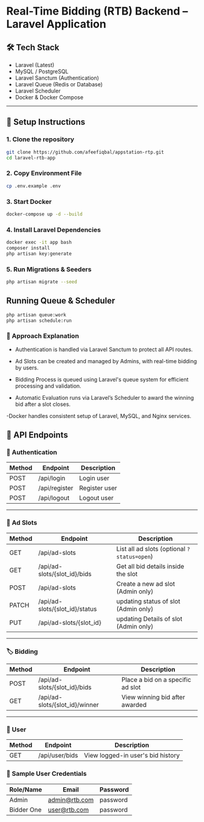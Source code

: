 # Real-Time Bidding (RTB) Backend – Laravel Application


## 🛠 Tech Stack
- Laravel (Latest)
- MySQL / PostgreSQL
- Laravel Sanctum (Authentication)
- Laravel Queue (Redis or Database)
- Laravel Scheduler
- Docker & Docker Compose

---

## 🚀 Setup Instructions

### 1. Clone the repository

```bash
git clone https://github.com/afeefiqbal/appstation-rtp.git
cd laravel-rtb-app
```
### 2. Copy Environment File

```bash
cp .env.example .env
```
### 3. Start Docker
```bash
docker-compose up -d --build
```
### 4. Install Laravel Dependencies
```bash
docker exec -it app bash
composer install
php artisan key:generate
```

### 5. Run Migrations & Seeders
```bash
php artisan migrate --seed
```
##  Running Queue & Scheduler
```bash
php artisan queue:work
php artisan schedule:run
```
### 🧠 Approach Explanation
- Authentication is handled via Laravel Sanctum to protect all API routes.

- Ad Slots can be created and managed by Admins, with real-time bidding by users.

- Bidding Process is queued using Laravel's queue system for efficient processing and validation.

- Automatic Evaluation runs via Laravel’s Scheduler to award the winning bid after a slot closes.

-Docker handles consistent setup of Laravel, MySQL, and Nginx services.


## 📮 API Endpoints

### 🔑 Authentication

| Method | Endpoint        | Description    |
|--------|-----------------|----------------|
| POST   | /api/login      | Login user     |
| POST   | /api/register   | Register user  |
| POST   | /api/logout     | Logout user    |

---

### 📢 Ad Slots

| Method | Endpoint                       | Description                                     |
|--------|--------------------------------|-------------------------------------------------|
| GET    | /api/ad-slots                  | List all ad slots (optional `?status=open`)     |
| GET    | /api/ad-slots/{slot_id}/bids   | Get all bid details inside the slot             |
| POST   | /api/ad-slots                  | Create a new ad slot (Admin only)               |
| PATCH  | /api/ad-slots/{slot_id}/status | updating status of slot (Admin only)            | 
| PUT    | /api/ad-slots/{slot_id}        | updating Details of slot  (Admin only)          | 


---

### 🏷️ Bidding

| Method | Endpoint                               | Description                             |
|--------|----------------------------------------|-----------------------------------------|
| POST   | /api/ad-slots/{slot_id}/bids           | Place a bid on a specific ad slot       |
| GET    | /api/ad-slots/{slot_id}/winner         | View winning bid after awarded          |

---

### 👤 User

| Method | Endpoint                 | Description                             |
|--------|--------------------------|-----------------------------------------|
| GET    | /api/user/bids           | View logged-in user's bid history       |



### 🔐 Sample User Credentials


| Role/Name   | Email           | Password       |
|-------------|-----------------|----------------|
| Admin       | admin@rtb.com   | password       |
| Bidder One  | user@rtb.com    | password       |

